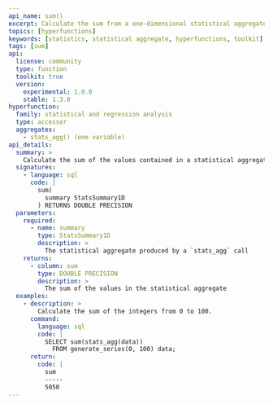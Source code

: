```yaml
---
api_name: sum()
excerpt: Calculate the sum from a one-dimensional statistical aggregate
topics: [hyperfunctions]
keywords: [statistics, statistical aggregate, hyperfunctions, toolkit]
tags: [sum]
api:
  license: community
  type: function
  toolkit: true
  version:
    experimental: 1.0.0
    stable: 1.3.0
hyperfunction:
  family: statistical and regression analysis
  type: accessor
  aggregates:
    - stats_agg() (one variable)
api_details:
  summary: >
    Calculate the sum of the values contained in a statistical aggregate.
  signatures:
    - language: sql
      code: |
        sum(
          summary StatsSummary1D
        ) RETURNS DOUBLE PRECISION
  parameters:
    required:
      - name: summary
        type: StatsSummary1D
        description: >
          The statistical aggregate produced by a `stats_agg` call
    returns:
      - column: sum
        type: DOUBLE PRECISION
        description: >
          The sum of the values in the statistical aggregate
  examples:
    - description: >
        Calculate the sum of the integers from 0 to 100.
      command:
        language: sql
        code: |
          SELECT sum(stats_agg(data))
            FROM generate_series(0, 100) data;
      return:
        code: |
          sum
          -----
          5050
---
```


